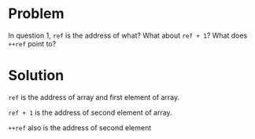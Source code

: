 # Problem
In question 1, `ref` is the address of what? What about `ref + 1`? What does `++ref` point to?
# Solution
`ref` is the address of array and first element of array.

`ref + 1` is the address of second element of array.

`++ref` also is the address of second element 